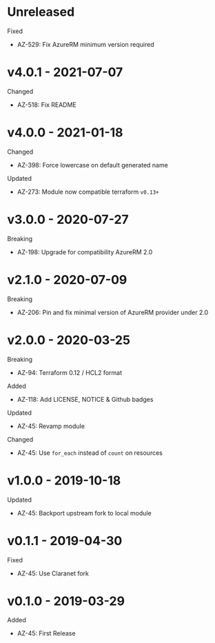 # Unreleased

Fixed
  * AZ-529: Fix AzureRM minimum version required

# v4.0.1 - 2021-07-07

Changed
  * AZ-518: Fix README 

# v4.0.0 - 2021-01-18

Changed
  * AZ-398: Force lowercase on default generated name

Updated
  * AZ-273: Module now compatible terraform `v0.13+`

# v3.0.0 - 2020-07-27

Breaking
  * AZ-198: Upgrade for compatibility AzureRM 2.0

# v2.1.0 - 2020-07-09

Breaking
  * AZ-206: Pin and fix minimal version of AzureRM provider under 2.0

# v2.0.0 - 2020-03-25

Breaking
  * AZ-94: Terraform 0.12 / HCL2 format

Added
  * AZ-118: Add LICENSE, NOTICE & Github badges

Updated
  * AZ-45: Revamp module

Changed
  * AZ-45: Use `for_each` instead of `count` on resources

# v1.0.0 - 2019-10-18

Updated
  * AZ-45: Backport upstream fork to local module

# v0.1.1 - 2019-04-30

Fixed
  * AZ-45: Use Claranet fork

# v0.1.0 - 2019-03-29

Added
  * AZ-45: First Release
